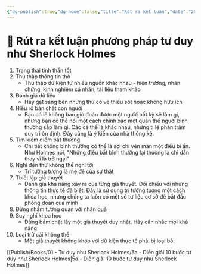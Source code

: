 ```yaml
---
{"dg-publish":true,"dg-home":false,"title":"Rút ra kết luận","date":"2025-01-28","tags":["book","books/tu-duy-nhu-sherlock-holmes","#tom-tat"],"dg-path":"Books/01 -  Tư duy như Sherlock Holmes/5 - Rút ra kết luận.md","permalink":"/books/01-tu-duy-nhu-sherlock-holmes/5-rut-ra-ket-luan/","dgPassFrontmatter":true,"updated":"2025-02-16T22:48:04.283+07:00"}
---
```



# 📑 Rút ra kết luận phương pháp tư duy như Sherlock Holmes
1. Trạng thái tinh thần tốt
2. Thu thập thông tin thô
	- Thu thập dữ kiện từ nhiều nguồn khác nhau - hiện trường, nhân chứng, kinh nghiệm cá nhân, tài liệu tham khảo
3. Đánh giá dữ liệu
	- Hãy gạt sang bên những thứ có vẻ thiếu sót hoặc không hữu ích
4. Hiểu rõ bản chất con người
	- Bạn có lẽ không bao giờ đoán được một người bất kỳ sẽ làm gì, nhưng bạn có thể nói một cách chính xác một quần thể người bình thường sắp làm gì. Các cá thể là khác nhau, nhưng tỉ lệ phần trăm duy trì ổn định. Đây cũng là ý kiến của nhà thống kê.
5. Tìm kiếm điểm bất thường
	- Chi tiết không bình thường có thể là sợi chỉ vén màn một điều bí ẩn. Như Holmes nói, "Những điều bất bình thường lại thường là chỉ dẫn thay vì là trở ngại"
6. Nghĩ đến thứ không thể nghĩ tới
	- Trí tưởng tượng là mẹ đẻ của sự thật
7. Thiết lập giả thuyết
	- Đánh giá khả năng xảy ra của từng giả thuyết. Đối chiếu với những thông tin thực tế đã biết. Đây là sử dụng trí tưởng tượng một cách khoa học, nhưng chúng ta luôn có một số tư liệu cơ sở để bắt đầu phỏng đoán của mình
8.  Đừng nhầm tương quan với nhân quả
9. Suy nghĩ khoa học
	- Đừng bám chặt lấy một giả thuyết duy nhất. Hãy cân nhắc mọi khả năng
10. Loại trừ cái không thể
	- Một giả thuyết không khớp với dữ kiện thực tế phải bị loại bỏ.



[[Publish/Books/01 -  Tư duy như Sherlock Holmes/5a - Diễn giải 10 bước tư duy như Sherlock Holmes\|5a - Diễn giải 10 bước tư duy như Sherlock Holmes]]